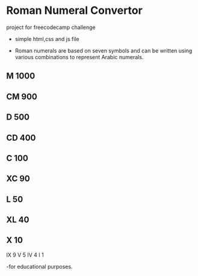 # Roman Numeral Convertor

  project for freecodecamp challenge

- simple html,css and js file

- Roman numerals are based on seven symbols and can be written using various combinations to    represent Arabic numerals.



## M 	1000
## CM 	900
## D 	500
## CD 	400
## C 	100
## XC 	90
## L 	50
## XL 	40
## X 	10
IX 	9
V 	5
IV 	4
I 	1


-for educational purposes.